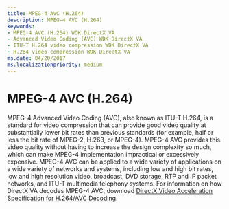 ```yaml
---
title: MPEG-4 AVC (H.264)
description: MPEG-4 AVC (H.264)
keywords:
- MPEG-4 AVC (H.264) WDK DirectX VA
- Advanced Video Coding (AVC) WDK DirectX VA
- ITU-T H.264 video compression WDK DirectX VA
- H.264 video compression WDK DirectX VA
ms.date: 04/20/2017
ms.localizationpriority: medium
---
```


# MPEG-4 AVC (H.264)


MPEG-4 Advanced Video Coding (AVC), also known as ITU-T H.264, is a standard for video compression that can provide good video quality at substantially lower bit rates than previous standards (for example, half or less the bit rate of MPEG-2, H.263, or MPEG-4). MPEG-4 AVC provides this video quality without having to increase the design complexity so much, which can make MPEG-4 implementation impractical or excessively expensive. MPEG-4 AVC can be applied to a wide variety of applications on a wide variety of networks and systems, including low and high bit rates, low and high resolution video, broadcast, DVD storage, RTP and IP packet networks, and ITU-T multimedia telephony systems. For information on how DirectX VA decodes MPEG-4 AVC, download [DirectX Video Acceleration Specification for H.264/AVC Decoding](https://www.microsoft.com/download/details.aspx?id=11323).

 

 





